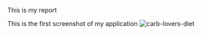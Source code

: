 This is my report

This is the first screenshot of my application ![carb-lovers-diet](https://github.com/user-attachments/assets/700ae4a6-d3b0-4cb6-8f29-015dff43aa36)
